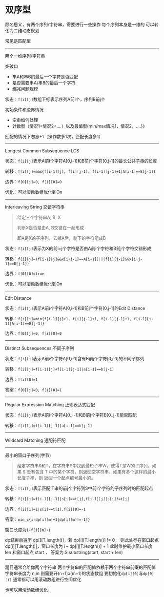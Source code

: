 # 双序型

顾名思义，有两个序列/字符串，需要进行一些操作
每个序列本身是一维的
可以转化为二维动态规划

常见是匹配型

---

两个一维序列/字符串

突破口

- 串A和串B的最后一个字符是否匹配
- 是否需要串A/串B的最后一个字符
- 缩减问题规模

状态：`f[i][j]`数组下标表示序列A前i个，序列B前j个

初始条件和边界情况

- 空串如何处理
- 计数型（情况1+情况2+.…）以及最值型(min/max情况1，情况2，.…}》

匹配的情况下勿忘+1（操作数多1次，匹配长度多1）

---

Longest Common Subsequence LCS

状态：`f[i][j]`表示A前i个字符A[0,i-1]和B前j个字符[0,j-1]的最长公共子串的长度

转移：`f[i][j]=max{f[i-1][j], f[i][j-1], f[i-1][j-1]+1|A[i-1]==B[j-1]}`

边界：`f[0][j]=0, f[i][0]=0`

优化：可以滚动数组优化到On

---

Interleaving String 交错字符串

> 给定三个字符串A, B, X
>
> 判断X是否是由A, B交错在一起形成
>
> 即A是X的子序列，去掉A后，剩下的字符组成B

状态：`f[i][j]`表示为X的前i+j个字符是否由A前i个字符和B前j个字符交错形成

转移：`f[i][j]=(f[i-1][j]&&x[i+j-1]==A[i-1])||(f[i][j-1]&&x[i+j-1]==B[j-1])`

边界：`f[0][0]=true`

优化：可以滚动数组优化到On

---

Edit Distance

状态：`f[i][j]`表示A前i个字符A[0,i-1]和B前j个字符[0,j-1]的Edit Distance

转移：`f[i][j]=min{f[i-1][j]+1, f[i][j-1]+1, f[i-1][j-1]+1, f[i-1][j-1]|A[i-1]==B[j-1]}`

边界：`f[0][j]=0, f[i][0]=0`

---

Distinct Subsequences 不同子序列

状态：`f[i][j]`表示A前i个字符A[0,i-1]含有B前j个字符[0,j-1]的不同子序列

转移：`f[i][j]=f[i-1][j]+f[i-1][j-1]|a[i-1]==b[j-1]`

边界：`f[i][0]=1`

答案：`f[0][j]=0, f[i][0]=1`

---

Regular Expression Matching 正则表达式匹配

状态：`f[i][j]`表示A前i个字符A[0..i-1]和B前j个字符B[0..j-1]能否匹配

转移：`f[i][j]=f[i-1][j-1]|a[i-1]==b[j-1]`

---

Wildcard Matching 通配符匹配

---

最小的窗口子序列(字节)

> 给定字符串S和T，在字符串S中找到最短子串W，使得T是W的子序列。如果 S 没有包含 T 中的某个字符，则返回空字符串。如果有多个这样的最小长度子串，则 返回一个起点编号最小的。

状态：`f[i][j]`表示匹配 T串的前j个字符到S中前i个字符的子序列时的匹配起点

转移：`f[i][j]=f[i-1][j-1]|s[i]==t[j],f[i-1][j]|s[i]!=t[j]`

边界：`f[i][1]=i|s[i]==t[1],f[i][0]=-1`

答案：`min_i{i-dp[i][m]+1|dp[i][m]!=-1]}`

窗口长度为`i-f[i][m]+1`

dp结束后遍历 dp[][T.length()]，若 dp[i][T.length()] != 0， 则此处存在窗口起点 dp[i][T.length()]，窗口长度为 i – dp[i][T.length()] + 1 此时维护最小窗口长度 len 和窗口起点 start ， 答案为:S.substring(start, start + len)

---

题目通常会给你两个字符串
两个字符串的匹配值依赖于两个字符串前缀的匹配值
字符串长度为 n,m 则需要开(n+1)x(m+1)的状态数组
要初始化`dp[i][0]`与`dp[0][i]`
通常都可以用滚动数组进行空间优化

也可以用滚动数组优化